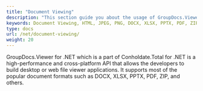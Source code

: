 ```yaml
---
title: "Document Viewing"
description: "This section guide you about the usage of GroupDocs.Viewer API which is a part of Conholdate.Total for .NET."
keywords: Document Viewing, HTML, JPEG, PNG, DOCX, XLSX, PPTX, PDF, ZIP
type: docs
url: /net/document-viewing/
weight: 20
---
```


GroupDocs.Viewer for .NET which is a part of Conholdate.Total for .NET is a high-performance and cross-platform API that allows the developers to build desktop or web file viewer applications. It supports most of the popular document formats such as DOCX, XLSX, PPTX, PDF, ZIP, and others.
